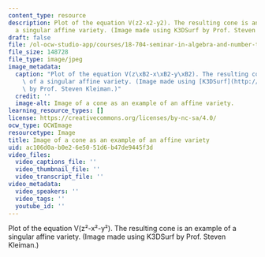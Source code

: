 ```yaml
---
content_type: resource
description: Plot of the equation V(z2-x2-y2). The resulting cone is an example of
  a singular affine variety. (Image made using K3DSurf by Prof. Steven Kleiman.)
draft: false
file: /ol-ocw-studio-app/courses/18-704-seminar-in-algebra-and-number-theory-computational-commutative-algebra-and-algebraic-geometry-fall-2008/ac106d0ab0e26e5051d6b47de9445f3d_18-704f08.jpg
file_size: 148728
file_type: image/jpeg
image_metadata:
  caption: "Plot of the equation V(z\xB2-x\xB2-y\xB2). The resulting cone is an example\
    \ of a singular affine variety. (Image made using [K3DSurf](http://k3dsurf.sourceforge.net/)\
    \ by Prof. Steven Kleiman.)"
  credit: ''
  image-alt: Image of a cone as an example of an affine variety.
learning_resource_types: []
license: https://creativecommons.org/licenses/by-nc-sa/4.0/
ocw_type: OCWImage
resourcetype: Image
title: Image of a cone as an example of an affine variety
uid: ac106d0a-b0e2-6e50-51d6-b47de9445f3d
video_files:
  video_captions_file: ''
  video_thumbnail_file: ''
  video_transcript_file: ''
video_metadata:
  video_speakers: ''
  video_tags: ''
  youtube_id: ''
---
```

Plot of the equation V(z²-x²-y²). The resulting cone is an example of a singular affine variety. (Image made using K3DSurf by Prof. Steven Kleiman.)
